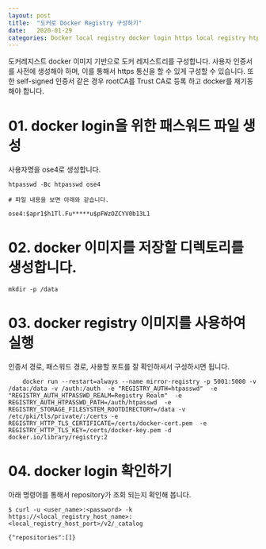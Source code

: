 ```yaml
---
layout: post
title:  "도커로 Docker Registry 구성하기"
date:   2020-01-29
categories: Docker local registry docker login https local registry htpasswd
---
```


도커레지스트 docker 이미지 기반으로 도커 레지스트리를 구성합니다.
사용자 인증서를 사전에 생성해야 하며, 이를 통해서 https 통신을  할 수 있게 구성할 수 있습니다. 또한 self-signed 인증서 같은 경우 rootCA를 Trust CA로 등록 하고 docker를 재기동 해야 합니다.

# 01. docker login을 위한 패스워드 파일 생성

사용자명을 ose4로 생성합니다.

~~~
htpasswd -Bc htpasswd ose4

# 파일 내용을 보면 아래와 같습니다.

ose4:$apr1$h1Tl.Fu*****u$pFWzOZCYV0b13L1
~~~

# 02. docker 이미지를 저장할 디렉토리를 생성합니다.

~~~
mkdir -p /data

~~~

# 03. docker registry 이미지를 사용하여 실행

인증서 경로, 패스워드 경로, 사용할 포트를 잘 확인하셔서 구성하시면 됩니다.

~~~
    docker run --restart=always --name mirror-registry -p 5001:5000 -v /data:/data -v /auth:/auth  -e "REGISTRY_AUTH=htpasswd"  -e "REGISTRY_AUTH_HTPASSWD_REALM=Registry Realm"  -e REGISTRY_AUTH_HTPASSWD_PATH=/auth/htpasswd  -e REGISTRY_STORAGE_FILESYSTEM_ROOTDIRECTORY=/data -v /etc/pki/tls/private/:/certs -e REGISTRY_HTTP_TLS_CERTIFICATE=/certs/docker-cert.pem  -e REGISTRY_HTTP_TLS_KEY=/certs/docker-key.pem -d docker.io/library/registry:2

~~~

# 04. docker login 확인하기

아래 명령어를 통해서 repository가 조회 되는지 확인해 봅니다.

~~~
$ curl -u <user_name>:<password> -k https://<local_registry_host_name>:<local_registry_host_port>/v2/_catalog

{"repositories":[]}

~~~
